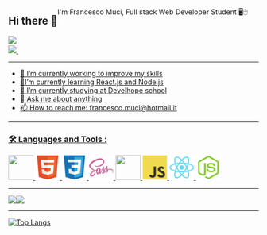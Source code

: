  <div id="info" style="display: flex" >
  <h2>Hi there 👋</h2>
     <p> I'm Francesco Muci, Full stack Web Developer Student 🖥️🖱️</p>
 </div>
 <div>
  <img src="https://media.giphy.com/media/26tn33aiTi1jkl6H6/giphy.gif" width="200" />
 </div>

<div id="account-linkedin">
    <a href="https://www.linkedin.com/in/francesco-muci-97a38222a/">
  <img src="https://img.shields.io/badge/LinkedIn-blue?logo=linkedin&logoColor=white&style=for-the-badge" width="100"/>
    <img src="https://komarev.com/ghpvc/?username=MuciFrancesco&style=flat-square&color=blue" alt=""/>
 </div>
 
---
 
   <ul>
    <li>🔭 I’m currently working to improve my skills</li>
    <li>🌱I’m currently learning React.js and Node.js</li>
    <li>👯 I’m currently studying at Develhope school</li>
    <li>💬 Ask me about anything</li>
    <li>📫 How to reach me: francesco.muci@hotmail.it</li>
   </ul>
 
---
 
 ### :hammer_and_wrench: Languages and Tools :
 <div>
    <img src="https://cdn.jsdelivr.net/gh/devicons/devicon/icons/git/git-plain.svg" width="50" height="50"/>
    <img src="https://github.com/devicons/devicon/blob/master/icons/html5/html5-original.svg" width="50" height="50">
    <img src="https://github.com/devicons/devicon/blob/master/icons/css3/css3-original.svg" width="50" height="50">
    <img src="https://github.com/devicons/devicon/blob/master/icons/sass/sass-original.svg" width="50" height="50">
    <img src="https://cdn.jsdelivr.net/gh/devicons/devicon/icons/tailwindcss/tailwindcss-plain.svg" width="50" height="50" />
    <img src="https://github.com/devicons/devicon/blob/master/icons/javascript/javascript-original.svg" width="50" height="50">
    <img src="https://github.com/devicons/devicon/blob/master/icons/react/react-original.svg" width="50" height="50">
    <img src="https://github.com/devicons/devicon/blob/master/icons/nodejs/nodejs-original.svg" width="50" height="50">
 </div>
  
 
---

<div style="display: flex">
 <img src="http://github-readme-streak-stats.herokuapp.com?user=MuciFrancesco&theme=monokai&date_format=j%20M%5B%20Y%5D&ring=DD5819&fire=DD2727&currStreakNum=DDD21D&stroke=DD2727&sideLabels=DD6430&sideNums=DDD734&currStreakLabel=DD0404"></img>
 <img src="https://github-readme-stats.vercel.app/api?username=MuciFrancesco&show_icons=true&theme=monokai"></img>
 </div>
 
---
 
[![Top Langs](https://github-readme-stats.vercel.app/api/top-langs/?username=MuciFrancesco&layout=compact)](https://github.com/MuciFrancesco/MuciFrancesco)


  
  
  
  
  

